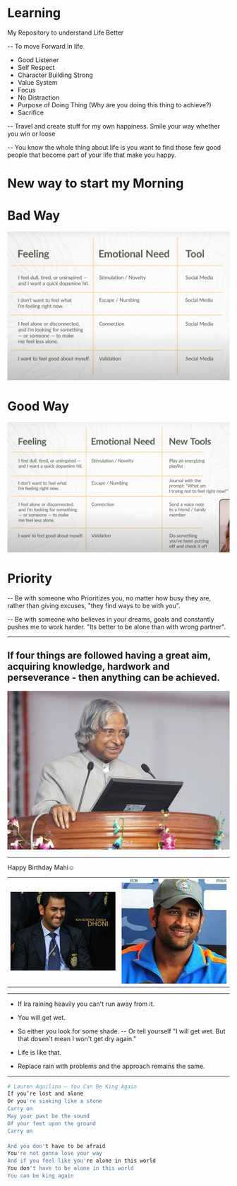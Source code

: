 # Learning
My Repository to understand Life Better

-- To move Forward in life
- Good Listener
- Self Respect
- Character Building Strong
- Value System
- Focus
- No Distraction
- Purpose of Doing Thing (Why are you doing this thing to achieve?) 
- Sacrifice

-- Travel and create stuff for my own happiness. Smile your way whether you win or loose

-- You know the whole thing about life is you want to find those few good people that become part of your life that make you happy.

# New way to start my Morning
# Bad Way
![Life Changing](/assets/SocialMediaUsage.png)
# Good Way
![New way to Start my Morning](/assets/NewHappyWay.png)

# Priority
-- Be with someone who Prioritizes you, no matter how busy they are, rather than giving excuses, "they find ways to be with you".

-- Be with someone who believes in your dreams, goals and constantly pushes me to work harder. "Its better to be alone than with wrong partner".

---
## If four things are followed having a great aim, acquiring knowledge, hardwork and perseverance - then anything can be achieved.

![APJ-Sir-Wings-of-Fire](/assets/APJ-Sir-Wings-of-Fire.jpg)

---

Happy Birthday Mahi☺️

<table>
<tr>
<td><img src="assets/Mahi7.jpg" alt="MSD" width="300"></td>
<td><img src="assets/Mahendra-Singh-Dhoni.png" alt="Mahendra Singh Dhoni" width="300"></td>
</tr>
</table>

---
- If Ira raining heavily you can't run away from it. 
- You will get wet.
- So either you look for some shade.
-- Or tell yourself "I will get wet. But that dosen't mean I won't get dry again."

- Life is like that.
- Replace rain with problems and the approach remains the same.
---


```bash
# Lauren Aquilina – You Can Be King Again
If you’re lost and alone
Or you're sinking like a stone
Carry on
May your past be the sound
Of your feet upon the ground
Carry on

And you don't have to be afraid
You're not gonna lose your way
And if you feel like you're alone in this world
You don't have to be alone in this world
You can be king again
```